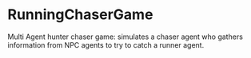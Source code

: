 # RunningChaserGame

Multi Agent hunter chaser game: simulates a chaser agent who gathers information from NPC agents to try to catch a runner agent.
